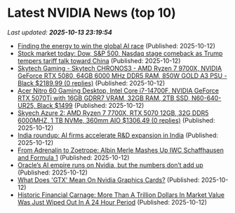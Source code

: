 # Latest NVIDIA News (top 10)
_Last updated: **2025-10-13 23:19:54**_

- [Finding the energy to win the global AI race](https://www.wnd.com/2025/10/finding-energy-win-global-ai-race/) (Published: 2025-10-12)
- [Stock market today: Dow, S&P 500, Nasdaq stage comeback as Trump tempers tariff talk toward China](https://finance.yahoo.com/news/live/stock-market-today-dow-sp-500-nasdaq-stage-comeback-as-trump-tempers-tariff-talk-toward-china-231010620.html) (Published: 2025-10-12)
- [Skytech Gaming - Skytech CHRONOS3 - AMD Ryzen 7 9700X, NVIDIA GeForce RTX 5080, 64GB 6000 MHz DDR5 RAM, 850W GOLD A3 PSU - Black $2189.99 (0 replies)](https://slickdeals.net/f/18694459-skytech-gaming-skytech-chronos3-amd-ryzen-7-9700x-nvidia-geforce-rtx-5080-64gb-6000-mhz-ddr5-ram-850w-gold-a3-psu-black-2189-99) (Published: 2025-10-12)
- [Acer Nitro 60 Gaming Desktop, Intel Core i7-14700F, NVIDIA GeForce RTX 5070Ti with 16GB GDRR7 VRAM, 32GB RAM, 2TB SSD, N60-640-UR25, Black $1499](https://slickdeals.net/f/18694444-acer-nitro-60-gaming-desktop-intel-core-i7-14700f-nvidia-geforce-rtx-5070ti-with-16gb-gdrr7-vram-32gb-ram-2tb-ssd-n60-640-ur25-black-1499) (Published: 2025-10-12)
- [Skyech Azure 2: AMD Ryzen 7 7700X, RTX 5070 12GB, 32G DDR5 6000MHZ, 1 TB NVMe, 360mm AIO $1306.49 (0 replies)](https://slickdeals.net/f/18694435-skyech-azure-2-amd-ryzen-7-7700x-rtx-5070-12gb-32g-ddr5-6000mhz-1-tb-nvme-360mm-aio-1306-49) (Published: 2025-10-12)
- [India roundup: AI firms accelerate R&D expansion in India](https://www.digitimes.com/news/a20251009VL204/india-roundup-anthropic-expansion-graphcore-investment-market.html) (Published: 2025-10-12)
- [From Adrenalin to Zoetrope: Albin Merle Mashes Up IWC Schaffhausen and Formula 1](https://www.stashmedia.tv/from-adrenalin-to-zoetrope-albin-merle-mashes-up-iwc-schaffhausen-and-formula-1/) (Published: 2025-10-12)
- [Oracle’s AI empire runs on Nvidia, but the numbers don’t add up](https://biztoc.com/x/e53c79449ae41b87) (Published: 2025-10-12)
- [What Does 'GTX' Mean On Nvidia Graphics Cards?](https://www.bgr.com/1988916/what-nvidia-gpu-graphics-card-gtx-means/) (Published: 2025-10-12)
- [Historic Financial Carnage: More Than A Trillion Dollars In Market Value Was Just Wiped Out In A 24 Hour Period](http://theeconomiccollapseblog.com/historic-financial-carnage-more-than-a-trillion-dollars-in-market-value-was-just-wiped-out-in-a-24-hour-period/) (Published: 2025-10-12)
